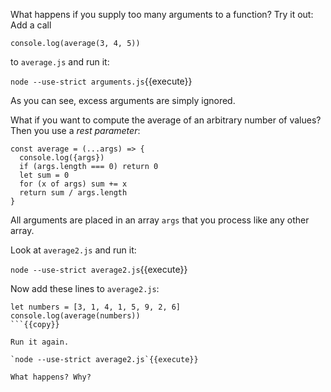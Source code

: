 What happens if you supply too many arguments to a function? Try it out: Add a call 

`console.log(average(3, 4, 5))` 

to `average.js` and run it:

`node --use-strict arguments.js`{{execute}}

As you can see, excess arguments are simply ignored.

What if you want to compute the average of an arbitrary number of values? Then you use a *rest parameter*:

```
const average = (...args) => {
  console.log({args})
  if (args.length === 0) return 0
  let sum = 0
  for (x of args) sum += x
  return sum / args.length
}
```

All arguments are placed in an array `args` that you process like any other array. 

Look at `average2.js` and run it:

`node --use-strict average2.js`{{execute}}

Now add these lines to `average2.js`:

```
let numbers = [3, 1, 4, 1, 5, 9, 2, 6]
console.log(average(numbers))
```{{copy}}

Run it again. 

`node --use-strict average2.js`{{execute}}

What happens? Why?
